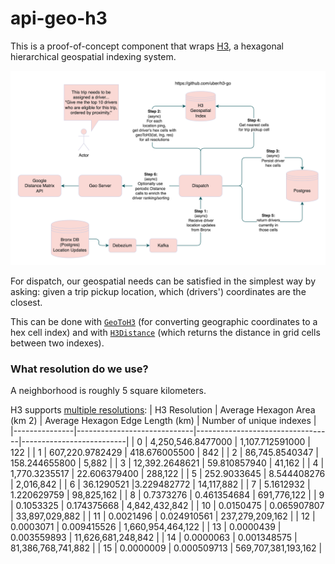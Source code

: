 # api-geo-h3

This is a proof-of-concept component that wraps [H3](https://h3geo.org/),
a hexagonal hierarchical geospatial indexing system.

<img src="./dispatch.png" />

For dispatch, our geospatial needs can be satisfied in the simplest way by
asking: given a trip pickup location, which (drivers') coordinates are the
closest.

This can be done with [`GeoToH3`](https://h3geo.org/docs/api/indexing/#geotoh3)
(for converting geographic coordinates to a hex cell index) and with
[`H3Distance`](https://h3geo.org/docs/api/traversal#h3distance) (which returns
the distance in grid cells between two indexes).

### What resolution do we use?

A neighborhood is roughly 5 square kilometers.

H3 supports [multiple resolutions](https://h3geo.org/docs/core-library/restable):
| H3 Resolution | Average Hexagon Area (km 2) | Average Hexagon Edge Length (km) | Number of unique indexes |
|---------------|-----------------------------|----------------------------------|--------------------------|
| 0 | 4,250,546.8477000 | 1,107.712591000 | 122 |
| 1 | 607,220.9782429 | 418.676005500 | 842 |
| 2 | 86,745.8540347 | 158.244655800 | 5,882 |
| 3 | 12,392.2648621 | 59.810857940 | 41,162 |
| 4 | 1,770.3235517 | 22.606379400 | 288,122 |
| 5 | 252.9033645 | 8.544408276 | 2,016,842 |
| 6 | 36.1290521 |3.229482772 | 14,117,882 |
| 7 | 5.1612932 | 1.220629759 | 98,825,162 |
| 8 | 0.7373276 | 0.461354684 | 691,776,122 |
| 9 | 0.1053325 | 0.174375668 | 4,842,432,842 |
| 10 | 0.0150475 | 0.065907807 | 33,897,029,882 |
| 11 | 0.0021496 | 0.024910561 | 237,279,209,162 |
| 12 | 0.0003071 | 0.009415526 | 1,660,954,464,122 |
| 13 | 0.0000439 | 0.003559893 | 11,626,681,248,842 |
| 14 | 0.0000063 | 0.001348575 | 81,386,768,741,882 |
| 15 | 0.0000009 | 0.000509713 | 569,707,381,193,162 |